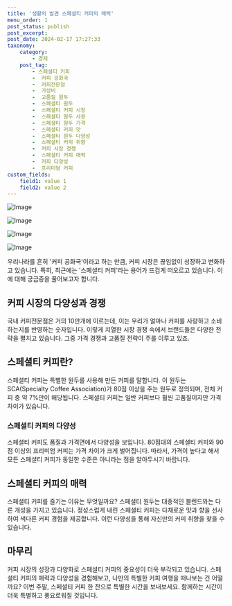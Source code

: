 ```yaml
---
title: '생활의 발견 스페셜티 커피의 매력'
menu_order: 1
post_status: publish
post_excerpt: 
post_date: 2024-02-17 17:27:33
taxonomy:
    category:
        - 경제
    post_tag:
        - 스페셜티 커피
        -  커피 공화국
        -  커피전문점
        -  가성비
        -  고품질 원두
        -  스페셜티 원두
        -  스페셜티 커피 시장
        -  스페셜티 원두 사용
        -  스페셜티 원두 가격
        -  스페셜티 커피 맛
        -  스페셜티 원두 다양성
        -  스페셜티 커피 취향
        -  커피 시장 경쟁
        -  스페셜티 커피 매력
        -  커피 다양성
        -  프리미엄 커피
custom_fields:
    field1: value 1
    field2: value 2
---
```


![Image](https://imgnews.pstatic.net/image/648/2024/02/11/0000023258_001_20240211130001705.png?type=w647)

![Image](https://imgnews.pstatic.net/image/648/2024/02/11/0000023258_002_20240211130001791.jpg?type=w647)

![Image](https://imgnews.pstatic.net/image/648/2024/02/11/0000023258_003_20240211130001833.jpg?type=w647)

![Image](https://imgnews.pstatic.net/image/648/2024/02/11/0000023258_004_20240211130001917.jpg?type=w647)

우리나라를 흔히 '커피 공화국'이라고 하는 만큼, 커피 시장은 끊임없이 성장하고 변화하고 있습니다. 특히, 최근에는 '스페셜티 커피'라는 용어가 뜨겁게 떠오르고 있습니다. 이에 대해 궁금증을 풀어보고자 합니다.
## 커피 시장의 다양성과 경쟁
국내 커피전문점은 거의 10만개에 이르는데, 이는 우리가 얼마나 커피를 사랑하고 소비하는지를 반영하는 숫자입니다. 이렇게 치열한 시장 경쟁 속에서 브랜드들은 다양한 전략을 펼치고 있습니다. 그중 가격 경쟁과 고품질 전략이 주를 이루고 있죠.
## 스페셜티 커피란?
스페셜티 커피는 특별한 원두를 사용해 만든 커피를 말합니다. 이 원두는 SCA(Specialty Coffee Association)가 80점 이상을 주는 원두로 정의되며, 전체 커피 중 약 7%만이 해당됩니다. 스페셜티 커피는 일반 커피보다 훨씬 고품질이지만 가격 차이가 있습니다.
### 스페셜티 커피의 다양성
스페셜티 커피도 품질과 가격면에서 다양성을 보입니다. 80점대의 스페셜티 커피와 90점 이상의 프리미엄 커피는 가격 차이가 크게 벌어집니다. 따라서, 가격이 높다고 해서 모든 스페셜티 커피가 동일한 수준은 아니라는 점을 알아두시기 바랍니다.
## 스페셜티 커피의 매력
스페셜티 커피를 즐기는 이유는 무엇일까요? 스페셜티 원두는 대중적인 블렌드와는 다른 개성을 가지고 있습니다. 정성스럽게 내린 스페셜티 커피는 다채로운 맛과 향을 선사하여 색다른 커피 경험을 제공합니다. 이런 다양성을 통해 자신만의 커피 취향을 찾을 수 있습니다.
## 마무리
커피 시장의 성장과 다양화로 스페셜티 커피의 중요성이 더욱 부각되고 있습니다. 스페셜티 커피의 매력과 다양성을 경험해보고, 나만의 특별한 커피 여행을 떠나보는 건 어떨까요? 이번 주말, 스페셜티 커피 한 잔으로 특별한 시간을 보내보세요. 함께하는 시간이 더욱 특별하고 풍요로워질 것입니다.
